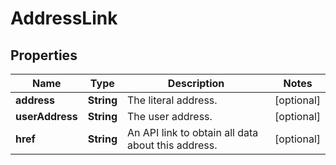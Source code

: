 
# AddressLink

## Properties
Name | Type | Description | Notes
------------ | ------------- | ------------- | -------------
**address** | **String** | The literal address. |  [optional]
**userAddress** | **String** | The user address. |  [optional]
**href** | **String** | An API link to obtain all data about this address. |  [optional]



